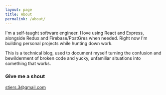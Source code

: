 ```yaml
---
layout: page
title: About
permalink: /about/
---
```


I'm a self-taught software engineer. I love using React and Express, alongside Redux and Firebase/PostGres when needed. Right now I'm building personal projects while hunting down work.

This is a technical blog, used to document myself turning the confusion and bewilderment of broken code and yucky, unfamiliar situations into something that works.

### Give me a shout

[stiers.3@gmail.com](mailto:stiers.3@gmail.com)

